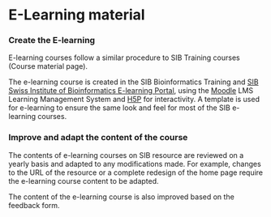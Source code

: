 # E-Learning material


### Create the E-learning


E-learning courses follow a similar procedure to SIB Training courses (Course material page). 

The e-learning course is created in the SIB Bioinformatics Training and [SIB Swiss Institute of Bioinformatics E-learning Portal](https://edu.sib.swiss/), using the [Moodle](https://moodle.org/) LMS Learning Management System and [H5P](https://h5p.org/) for interactivity. A template is used for e-learning to ensure the same look and feel for most of the SIB e-learning courses. 

  

### Improve and adapt the content of the course 


The contents of e-learning courses on SIB resource are reviewed on a yearly basis and adapted to any modifications made. For example, changes to the URL of the resource or a complete redesign of the home page require the e-learning course content to be adapted. 

The content of the e-learning course is also improved based on the feedback form. 

